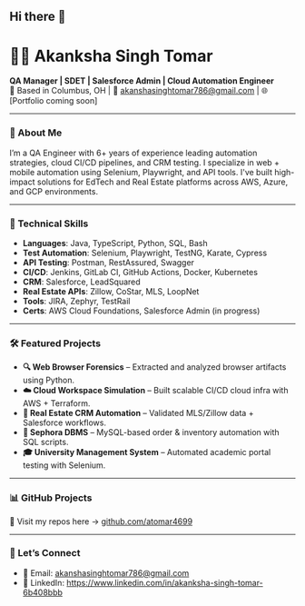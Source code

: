 ## Hi there 👋
# 👩‍💻 Akanksha Singh Tomar

**QA Manager | SDET | Salesforce Admin | Cloud Automation Engineer**  
📍 Based in Columbus, OH | 📧 akanshasinghtomar786@gmail.com | 🌐 [Portfolio coming soon]

---

### 🚀 About Me

I’m a QA Engineer with 6+ years of experience leading automation strategies, cloud CI/CD pipelines, and CRM testing. I specialize in web + mobile automation using Selenium, Playwright, and API tools. I've built high-impact solutions for EdTech and Real Estate platforms across AWS, Azure, and GCP environments.

---

### 🧠 Technical Skills

- **Languages**: Java, TypeScript, Python, SQL, Bash  
- **Test Automation**: Selenium, Playwright, TestNG, Karate, Cypress  
- **API Testing**: Postman, RestAssured, Swagger  
- **CI/CD**: Jenkins, GitLab CI, GitHub Actions, Docker, Kubernetes  
- **CRM**: Salesforce, LeadSquared  
- **Real Estate APIs**: Zillow, CoStar, MLS, LoopNet  
- **Tools**: JIRA, Zephyr, TestRail  
- **Certs**: AWS Cloud Foundations, Salesforce Admin (in progress)

---

### 🛠 Featured Projects

- **🔍 Web Browser Forensics** – Extracted and analyzed browser artifacts using Python.
- **☁️ Cloud Workspace Simulation** – Built scalable CI/CD cloud infra with AWS + Terraform.
- **🏡 Real Estate CRM Automation** – Validated MLS/Zillow data + Salesforce workflows.
- **🛒 Sephora DBMS** – MySQL-based order & inventory automation with SQL scripts.
- **🎓 University Management System** – Automated academic portal testing with Selenium.

---

### 📊 GitHub Projects

🔗 Visit my repos here → [github.com/atomar4699](https://github.com/atomar4699)

---

### 💬 Let’s Connect

- 📧 Email: akanshasinghtomar786@gmail.com  
- 💼 LinkedIn: https://www.linkedin.com/in/akanksha-singh-tomar-6b408bbb




